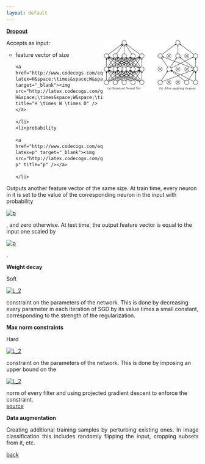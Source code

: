 ```yaml
---
layout: default
---
```


<strong><a href="http://www.jmlr.org/papers/volume15/srivastava14a/srivastava14a.pdf"> Dropout </a></strong>

<img style="float: right; width: 250px;" src="/assets/img/dropout.jpeg">

<p align="justify">
Accepts as input:
<ul style="list-style-type:circle">
	<li>feature vector of size
	
	<a href="http://www.codecogs.com/eqnedit.php?latex=H&space;\times&space;W&space;\times&space;D" target="_blank"><img src="http://latex.codecogs.com/gif.latex?H&space;\times&space;W&space;\times&space;D" title="H \times W \times D" /></a>
	
	</li>
	<li>probability 
	
	<a href="http://www.codecogs.com/eqnedit.php?latex=p" target="_blank"><img src="http://latex.codecogs.com/gif.latex?p" title="p" /></a>
	
	</li>
</ul>  
Outputs another feature vector of the same size.
At train time, every neuron in it is set to the value of the corresponding neuron in the input with probability 

<a href="http://www.codecogs.com/eqnedit.php?latex=p" target="_blank"><img src="http://latex.codecogs.com/gif.latex?p" title="p" /></a>

, and zero otherwise.
At test time, the output feature vector is equal to the input one scaled by

<a href="http://www.codecogs.com/eqnedit.php?latex=p" target="_blank"><img src="http://latex.codecogs.com/gif.latex?p" title="p" /></a>

.
</p>

<strong>Weight decay</strong>
<p align="justify">
Soft

<a href="http://www.codecogs.com/eqnedit.php?latex=L_2" target="_blank"><img src="http://latex.codecogs.com/gif.latex?L_2" title="L_2" /></a>

constraint on the parameters of the network.
This is done by decreasing every parameter in each iteration of SGD by its value times a small constant, corresponding to the strength of the regularization.
</p>

<strong>Max norm constraints</strong>
<p align="justify">
Hard

<a href="http://www.codecogs.com/eqnedit.php?latex=L_2" target="_blank"><img src="http://latex.codecogs.com/gif.latex?L_2" title="L_2" /></a>

constraint on the parameters of the network.
This is done by imposing an upper bound on the

<a href="http://www.codecogs.com/eqnedit.php?latex=L_2" target="_blank"><img src="http://latex.codecogs.com/gif.latex?L_2" title="L_2" /></a>

norm of every filter and using projected gradient descent to enforce the constraint.<br />
<a href="http://cs231n.github.io/convolutional-networks/"> source </a>
</p>

<strong>Data augmentation</strong>
<p align="justify">
Creating additional training samples by perturbing existing ones.
In image classification this includes randomly flipping the input, cropping subsets from it, etc.
</p>

[back](cheat_sheet)
